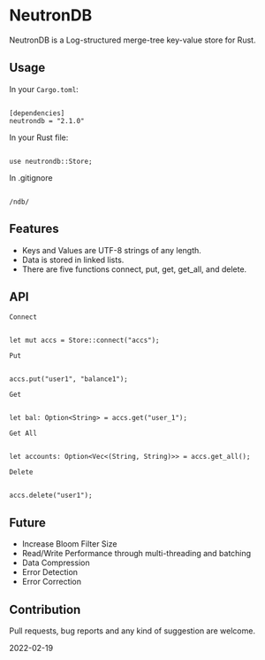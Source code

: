 
# NeutronDB

NeutronDB is a Log-structured merge-tree key-value store for Rust.

## Usage

In your `Cargo.toml`:

```

[dependencies]
neutrondb = "2.1.0"

```

In your Rust file:

```

use neutrondb::Store;

```

In .gitignore

```

/ndb/

```

## Features
- Keys and Values are UTF-8 strings of any length.
- Data is stored in linked lists.
- There are five functions connect, put, get, get_all, and delete.

## API

`Connect`

```

let mut accs = Store::connect("accs");

```

`Put`

```

accs.put("user1", "balance1");

```

`Get`

```

let bal: Option<String> = accs.get("user_1");

```

`Get All`

```

let accounts: Option<Vec<(String, String)>> = accs.get_all();

```

`Delete`

```

accs.delete("user1");

```

## Future
- Increase Bloom Filter Size
- Read/Write Performance through multi-threading and batching
- Data Compression
- Error Detection
- Error Correction

## Contribution
Pull requests, bug reports and any kind of suggestion are welcome.

2022-02-19